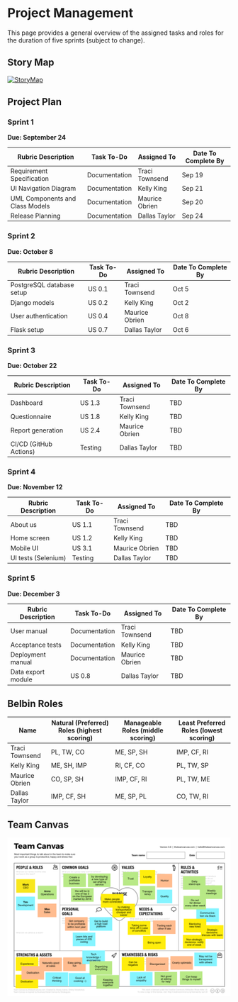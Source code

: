 # Project Management

This page provides a general overview of the assigned tasks and roles for the duration of five sprints (subject to change).

## Story Map
[![StoryMap](https://raw.githubusercontent.com/UAlberta-CMPUT401/example-documentation/master/docs/images/UserStoryMapDefinitions.png)](https://raw.githubusercontent.com/UAlberta-CMPUT401/example-documentation/master/docs/images/UserStoryMapDefinitions.png)

## Project Plan
### Sprint 1  
**Due: September 24**

| **Rubric Description** | **Task To-Do** | **Assigned To** | **Date To Complete By** |
| --- | --- | --- | --- | 
| Requirement Specification | Documentation | Traci Townsend | Sep 19 |  
| UI Navigation Diagram | Documentation | Kelly King | Sep 21 |
| UML Components and Class Models | Documentation | Maurice Obrien | Sep 20 |  
| Release Planning | Documentation | Dallas Taylor | Sep 24 |

### Sprint 2  
**Due: October 8**

| **Rubric Description** | **Task To-Do** | **Assigned To** | **Date To Complete By** |
| --- | --- | --- | --- | 
| PostgreSQL database setup | US 0.1 | Traci Townsend | Oct 5 |  
| Django models | US 0.2 | Kelly King | Oct 2 |
| User authentication | US 0.4 | Maurice Obrien | Oct 8 |  
| Flask setup | US 0.7 | Dallas Taylor | Oct 6 |

### Sprint 3  
**Due: October 22**

| **Rubric Description** | **Task To-Do** | **Assigned To** | **Date To Complete By** |
| --- | --- | --- | --- | 
| Dashboard | US 1.3 | Traci Townsend | TBD |  
| Questionnaire  | US 1.8 | Kelly King | TBD |
| Report generation | US 2.4 | Maurice Obrien | TBD |  
| CI/CD (GitHub Actions) | Testing | Dallas Taylor | TBD |

### Sprint 4  
**Due: November 12**

| **Rubric Description** | **Task To-Do** | **Assigned To** | **Date To Complete By** |
| --- | --- | --- | --- | 
| About us | US 1.1 | Traci Townsend | TBD |  
| Home screen  | US 1.2 | Kelly King | TBD |
| Mobile UI | US 3.1 | Maurice Obrien | TBD |  
| UI tests (Selenium) | Testing | Dallas Taylor | TBD |

### Sprint 5
**Due: December 3**

| **Rubric Description** | **Task To-Do** | **Assigned To** | **Date To Complete By** |
| --- | --- | --- | --- | 
| User manual | Documentation | Traci Townsend | TBD |  
| Acceptance tests  | Documentation | Kelly King | TBD |
| Deployment manual | Documentation | Maurice Obrien | TBD |  
| Data export module | US 0.8 | Dallas Taylor | TBD |

## Belbin Roles

| **Name** | **Natural (Preferred) Roles** (highest scoring) | **Manageable Roles** (middle scoring) | **Least Preferred Roles** (lowest scoring) |
| --- | --- | --- | --- | 
| Traci Townsend | PL, TW, CO | ME, SP, SH | IMP, CF, RI |  
| Kelly King  | ME, SH, IMP | RI, CF, CO | PL, TW, SP |
| Maurice Obrien | CO, SP, SH | IMP, CF, RI | PL, TW, ME |  
| Dallas Taylor | IMP, CF, SH | ME, SP, PL | CO, TW, RI |

## Team Canvas

[![TeamCanvas](https://raw.githubusercontent.com/UAlberta-CMPUT401/example-documentation/master/docs/images/team-canvas-example.png)](https://raw.githubusercontent.com/UAlberta-CMPUT401/example-documentation/master/docs/images/team-canvas-example.png)

